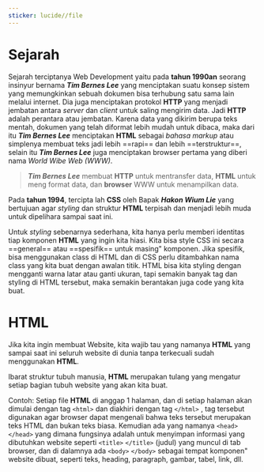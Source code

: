 ```yaml
---
sticker: lucide//file
---
```

# Sejarah
Sejarah terciptanya Web Development yaitu pada **tahun 1990an**  seorang insinyur bernama ***Tim Bernes Lee*** yang menciptakan suatu konsep sistem yang memungkinkan sebuah dokumen bisa terhubung satu sama lain melalui internet. Dia juga menciptakan protokol **HTTP** yang menjadi jembatan antara _server_ dan _client_ untuk saling mengirim data. Jadi **HTTP** adalah perantara atau jembatan. Karena data yang dikirim berupa teks mentah, dokumen yang telah diformat lebih mudah untuk dibaca, maka dari itu ***Tim Bernes Lee*** menciptakan **HTML** sebagai *bahasa markup* atau simplenya membuat teks jadi lebih ==rapi== dan lebih ==terstruktur==, selain itu ***Tim Bernes Lee***  juga menciptakan browser pertama yang diberi nama _World Wibe Web (WWW)_. 

>***Tim Bernes Lee*** membuat **HTTP** untuk mentransfer data, **HTML** untuk meng format data, dan **browser** WWW untuk menampilkan data.  
 
Pada **tahun 1994**, tercipta lah **CSS** oleh Bapak ***Hakon Wium Lie***  yang bertujuan agar _styling_ dan struktur **HTML** terpisah dan menjadi lebih muda untuk dipelihara sampai saat ini. 

Untuk _styling_ sebenarnya sederhana, kita hanya perlu memberi identitas tiap komponen **HTML** yang ingin kita hiasi. Kita bisa style CSS ini secara ==general== atau ==spesifik== untuk masing" komponen. Jika spesifik, bisa menggunakan class di HTML dan di CSS perlu ditambahkan nama class yang kita buat dengan awalan titik. HTML bisa kita styling dengan mengganti warna latar atau ganti ukuran, tapi semakin banyak tag dan styling di HTML tersebut, maka semakin berantakan juga code yang kita buat. 

# HTML
Jika kita ingin membuat Website, kita wajib tau yang namanya **HTML** yang sampai saat ini seluruh website di dunia tanpa terkecuali sudah menggunakan **HTML**.

Ibarat struktur tubuh manusia, **HTML** merupakan tulang yang mengatur setiap bagian tubuh website yang akan kita buat.

Contoh: Setiap file **HTML** di anggap 1 halaman, dan di setiap halaman akan dimulai dengan tag `<html>`  dan diakhiri dengan tag `</html>` , tag tersebut digunakan agar browser dapat mengenali bahwa teks tersebut merupakan teks HTML dan bukan teks biasa. Kemudian ada yang namanya `<head>` `</head>`  yang dimana fungsinya adalah untuk menyimpan informasi yang dibutuhkan website seperti `<title>` `</title>` (judul) yang muncul di tab browser, dan di dalamnya ada `<body>` `</body>` sebagai tempat komponen" website dibuat, seperti teks, heading, paragraph, gambar, tabel, link, dll. 
